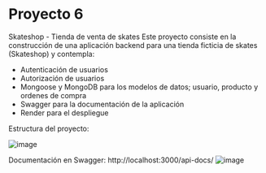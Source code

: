 # Proyecto 6

Skateshop - Tienda de venta de skates
Este proyecto consiste en la construcción de una aplicación backend para una tienda ficticia de skates (Skateshop) y contempla:
- Autenticación de usuarios
- Autorización de usuarios
- Mongoose y MongoDB para los modelos de datos; usuario, producto y ordenes de compra
- Swagger para la documentación de la aplicación
- Render para el despliegue

Estructura del proyecto:

![image](https://github.com/user-attachments/assets/2674e67a-517e-4356-9015-f44ff312aebe)

Documentación en Swagger: http://localhost:3000/api-docs/
![image](https://github.com/user-attachments/assets/692df2bc-a102-4a3e-a75c-b4c5d5be97bd)

